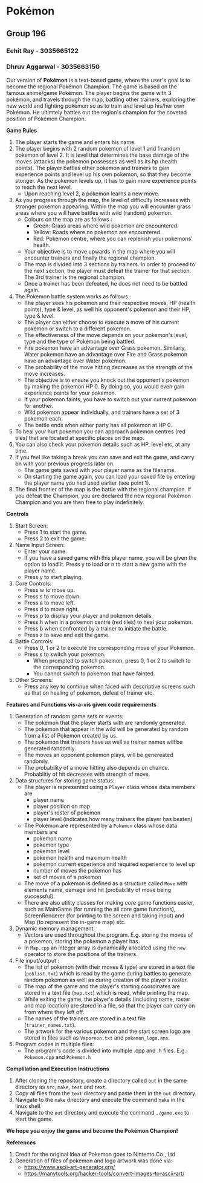 # Pokémon	

## Group 196
### Eehit Ray - 3035665122
### Dhruv Aggarwal - 3035663150

Our version of **Pokémon** is a text-based game, where the user's goal is to become the regional Pokémon Champion.
The game is based on the famous anime/game Pokémon.
The player begins the game with 3 pokémon, and travels through the map, battling other trainers, exploring the new world and fighting pokémon so as to train and level up his/her own Pokémon. He ultimtely battles out the region's champion for the coveted position of Pokémon Champion.

**Game Rules**
1. The player starts the game and enters his name. 
2. The player begins with 2 random pokemon of level 1 and 1 random pokemon of level 2. It is level that determines the base damage of the moves (attacks) the pokemon possesses as well as its hp (health points). The player battles other pokemon and trainers to gain experience points and level up his own pokemon, so that they become stonger. As the pokemon levels up, it has to gain more experience points to reach the next level.
	- Upon reaching level 2, a pokemon learns a new move.
3. As you progress through the map, the level of difficulty increases with stronger pokemon appearing. Within the map you will encounter grass areas where you will have battles with wild (random) pokemon.
	- Colours on the map are as follows :
		- Green: Grass areas where wild pokemon are encountered.
		- Yellow: Roads where no pokemon are encountered.
		- Red: Pokemon centre, where you can replenish your pokemons' health.
	- Your objective is to move upwards in the map where you will encounter trainers and finally the regional champion.
	- The map is divided into 3 sections by trainers. In order to proceed to the next section, the player must defeat the trainer for that section. The 3rd trainer is the regional champion.
	- Once a trainer has been defeated, he does not need to be battled again.
4. The Pokemon battle system works as follows :
	- The player sees his pokemon and their respective moves, HP (health points), type & level, as well his opponent's pokemon and their HP, type & level.  
	- The player can either choose to execute a move of his current pokemon or switch to a different pokemon.
	- The effectiveness of the move depends on your pokemon's level, type and the type of Pokémon being battled.
	- Fire pokemon have an advantage over Grass pokemon. Similarly, Water pokemon have an advantage over Fire and Grass pokemon have an advantage over Water pokemon.
	- The probability of the move hitting decreases as the strength of the move increases.
	- The objective is to ensure you knock out the opponent's pokemon by making the pokemon HP 0. By doing so, you would even gain experience points for your pokemon.
	- If your pokemon faints, you have to switch out your current pokemon for another.
	- Wild pokemon appear individually, and trainers have a set of 3 pokemon each. 
	- The battle ends when either party has all pokemon at HP 0.
5. To heal your hurt pokemon you can approach pokemon centres (red tiles) that are located at specific places on the map.
6. You can also check your pokemon details such as HP, level etc, at any time.
7. If you feel like taking a break you can save and exit the game, and carry on with your previous progress later on.
	- The game gets saved with your player name as the filename.
	- On starting the game again, you can load your saved file by entering the player name you had used earlier (see point 1).
8. The final frontier of the map is the battle with the regional champion. If you defeat the Champion, you are declared the new regional Pokémon Champion and you are then free to play indefinitely.

**Controls**
1. Start Screen:
	- Press 1 to start the game.
	- Press 2 to exit the game.
2. Name Input Screen:
	- Enter your name.
	- If you have a saved game with this player name, you will be given the option to load it. Press y to load or n to start a new game with the player name.
	- Press y to start playing.
3. Core Controls:
	- Press w to move up.
	- Press s to move down.
	- Press a to move left.
	- Press d to move right.
	- Press p to display your player and pokemon details.
	- Press h when in a pokemon centre (red tiles) to heal your pokemon.
	- Press b when confronted by a trainer to initiate the battle.
	- Press z to save and exit the game.
4. Battle Controls:
	- Press 0, 1 or 2 to execute the corresponding move of your Pokemon.
	- Press s to switch your pokemon. 
		- When prompted to switch pokemon, press 0, 1 or 2 to switch to the corresponding pokemon.
		- You cannot switch to pokemon that have fainted.
5. Other Screens:
	- Press any key to continue when faced with descriptive screens such as that on healing of pokemon, defeat of trainer etc.

**Features and Functions vis-a-vis given code requirements**
1. Generation of random game sets or events:
	- The pokemon that the player starts with are randomly generated.
	- The pokemon that appear in the wild will be generated by random from a list of Pokemon created by us.
	- The pokemon that trainers have as well as trainer names will be generated randomly.
	- The moves an opponent pokemon plays, will be genereated randomly.
	- The probability of a move hitting also depends on chance. Probabiltiy of hit decreases with strength of move.
2. Data structures for storing game status:
	- The player is represented using a `Player` class whose data members are
		- player name
		- player position on map
		- player's roster of pokemon
		- player level (indicates how many trainers the player has beaten)
	- The Pokémon are represented by a `Pokemon` class whose data members are
		- pokemon name
		- pokemon type
		- pokemon level
		- pokemon health and maximum health
		- pokemon current experience and required experience to level up
		- number of moves the pokemon has
		- set of moves of a pokemon
	- The move of a pokemon is defined as a structure called `Move` with elements name, damage and hit (probability of move being successful).
	- There are also utility classes for making core game functions easier, such as MainGame (for running the all core game functions), ScreenRenderer (for printing to the screen and taking input) and Map (to represent the in-game map) etc.
3. Dynamic memory management: 
	- Vectors are used throughout the program. E.g. storing the moves of a pokemon, storing the pokemon a player has.
	- In `Map.cpp` an integer array is dynamically allocated using the `new` operator to store the positions of the trainers.
4. File input/output :
	- The list of pokemon (with their moves & type) are stored in a text file (`poklist.txt`) which is read by the game during battles to generate random pokemon as well as during creation of the player's roster.
	- The map of the game and the player's starting coordinates are stored in a text file (`map.txt`) which is read, while printing the map.
	- While exiting the game, the player's details (including name, roster and map location) are stored in a file, so that the player can carry on from where they left off.
	- The names of the trainers are stored in a text file (`trainer_names.txt`).
	- The artwork for the various pokemon and the start screen logo are stored in files such as `Vaporeon.txt` and `pokemon_logo.ans`. 
5. Program codes in multiple files:
	- The program's code is divided into multiple .cpp and .h files. E.g.: `Pokemon.cpp` and `Pokemon.h`


**Complilation and Execution Instructions**
1. After cloning the repository, create a directory called `out` in the same directory as `src`, `make`, `test` and `text`.
2. Copy all files from the `text` directory and paste them in the `out` directory.
3. Navigate to the `make` directory and execute the command `make` in the linux shell.
4. Navigate to the `out` directory and execute the command `./game.exe` to start the game.

**We hope you enjoy the game and become the Pokémon Champion!**

**References**
1. Credit for the original idea of Pokemon goes to Nintento Co., Ltd	
2. Generation of files of pokemon and logo artwork was done via:
	- https://www.ascii-art-generator.org/
	- https://manytools.org/hacker-tools/convert-images-to-ascii-art/
